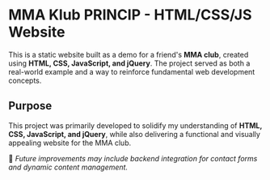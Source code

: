 # MMA Klub PRINCIP - HTML/CSS/JS Website  

This is a static website built as a demo for a friend's **MMA club**, created using **HTML, CSS, JavaScript, and jQuery**. The project served as both a real-world example and a way to reinforce fundamental web development concepts.  

## Purpose  
This project was primarily developed to solidify my understanding of **HTML, CSS, JavaScript, and jQuery**, while also delivering a functional and visually appealing website for the MMA club.  

🚀 *Future improvements may include backend integration for contact forms and dynamic content management.*  
